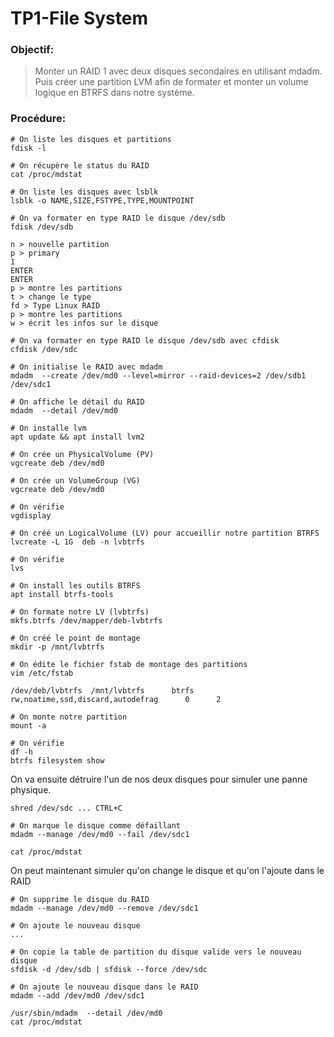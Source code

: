 # TP1-File System


### Objectif:

> Monter un RAID 1 avec deux disques secondaires en utilisant mdadm. Puis créer une partition LVM afin de formater et monter un volume logique en BTRFS dans notre système. 


### Procédure:

```
# On liste les disques et partitions
fdisk -l 

# On récupère le status du RAID
cat /proc/mdstat

# On liste les disques avec lsblk
lsblk -o NAME,SIZE,FSTYPE,TYPE,MOUNTPOINT

# On va formater en type RAID le disque /dev/sdb
fdisk /dev/sdb

n > nouvelle partition
p > primary
1 
ENTER
ENTER
p > montre les partitions
t > change le type
fd > Type Linux RAID
p > montre les partitions
w > écrit les infos sur le disque

# On va formater en type RAID le disque /dev/sdb avec cfdisk
cfdisk /dev/sdc

# On initialise le RAID avec mdadm
mdadm  --create /dev/md0 --level=mirror --raid-devices=2 /dev/sdb1 /dev/sdc1

# On affiche le détail du RAID 
mdadm  --detail /dev/md0

# On installe lvm
apt update && apt install lvm2

# On crée un PhysicalVolume (PV)
vgcreate deb /dev/md0

# On crée un VolumeGroup (VG)
vgcreate deb /dev/md0

# On vérifie
vgdisplay

# On créé un LogicalVolume (LV) pour accueillir notre partition BTRFS
lvcreate -L 1G  deb -n lvbtrfs

# On vérifie
lvs

# On install les outils BTRFS
apt install btrfs-tools 

# On formate notre LV (lvbtrfs) 
mkfs.btrfs /dev/mapper/deb-lvbtrfs

# On créé le point de montage
mkdir -p /mnt/lvbtrfs

# On édite le fichier fstab de montage des partitions
vim /etc/fstab
 
/dev/deb/lvbtrfs  /mnt/lvbtrfs      btrfs      rw,noatime,ssd,discard,autodefrag      0      2

# On monte notre partition
mount -a

# On vérifie
df -h
btrfs filesystem show 
```

On va ensuite détruire l'un de nos deux disques pour simuler une panne physique. 

```
shred /dev/sdc ... CTRL+C

# On marque le disque comme défaillant 
mdadm --manage /dev/md0 --fail /dev/sdc1

cat /proc/mdstat
```

On peut maintenant simuler qu'on change le disque et qu'on l'ajoute dans le RAID
```
# On supprime le disque du RAID
mdadm --manage /dev/md0 --remove /dev/sdc1

# On ajoute le nouveau disque
...

# On copie la table de partition du disque valide vers le nouveau disque
sfdisk -d /dev/sdb | sfdisk --force /dev/sdc

# On ajoute le nouveau disque dans le RAID
mdadm --add /dev/md0 /dev/sdc1

/usr/sbin/mdadm  --detail /dev/md0
cat /proc/mdstat
```

